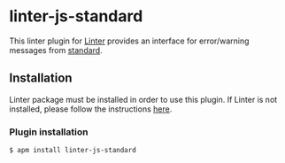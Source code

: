 linter-js-standard
=========================

This linter plugin for [Linter](https://github.com/AtomLinter/Linter) provides an interface for error/warning messages from [standard](https://github.com/feross/standard).

## Installation
Linter package must be installed in order to use this plugin. If Linter is not installed, please follow the instructions [here](https://github.com/AtomLinter/Linter).

### Plugin installation
```
$ apm install linter-js-standard
```
